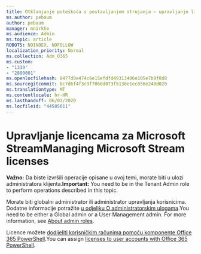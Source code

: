 ```yaml
---
title: Otklanjanje poteškoća s postavljanjem strujanja – upravljanje licenciranjem strujanja
ms.author: pebaum
author: pebaum
manager: mnirkhe
ms.audience: Admin
ms.topic: article
ROBOTS: NOINDEX, NOFOLLOW
localization_priority: Normal
ms.collection: Adm_O365
ms.custom:
- "1339"
- "2800001"
ms.openlocfilehash: 8477d8e474c6e15efdfd49313406e105e7b9f8d8
ms.sourcegitcommit: bc7d6f4f3c9f7060d073f5130e1ec856e248d020
ms.translationtype: MT
ms.contentlocale: hr-HR
ms.lasthandoff: 06/02/2020
ms.locfileid: "44505011"
---
```

# <a name="managing-microsoft-stream-licenses"></a><span data-ttu-id="bfab6-102">Upravljanje licencama za Microsoft Stream</span><span class="sxs-lookup"><span data-stu-id="bfab6-102">Managing Microsoft Stream licenses</span></span>

<span data-ttu-id="bfab6-103">**Važno:** Da biste izvršili operacije opisane u ovoj temi, morate biti u ulozi administratora klijenta.</span><span class="sxs-lookup"><span data-stu-id="bfab6-103">**Important:** You need to be in the Tenant Admin role to perform operations described in this topic.</span></span>

<span data-ttu-id="bfab6-104">Morate biti globalni administrator ili administrator upravljanja korisnicima. Dodatne informacije potražite [u odjeljku O administratorskim ulogama](https://docs.microsoft.com/microsoft-365/admin/add-users/about-admin-roles).</span><span class="sxs-lookup"><span data-stu-id="bfab6-104">You need to be either a Global admin or a User Management admin. For more information, see [About admin roles](https://docs.microsoft.com/microsoft-365/admin/add-users/about-admin-roles).</span></span>

<span data-ttu-id="bfab6-105">Licence možete [dodijeliti korisničkim računima pomoću komponente Office 365 PowerShell](https://go.microsoft.com/fwlink/p/?linkid=850410).</span><span class="sxs-lookup"><span data-stu-id="bfab6-105">You can assign [licenses to user accounts with Office 365 PowerShell](https://go.microsoft.com/fwlink/p/?linkid=850410).</span></span>
